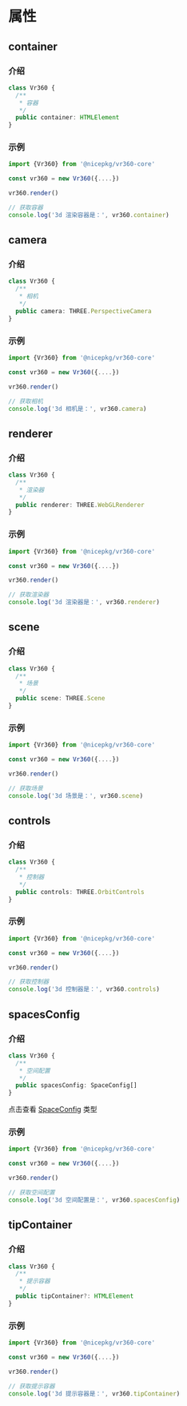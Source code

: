 # 属性

## container

### 介绍

```ts
class Vr360 {
  /**
   * 容器
   */
  public container: HTMLElement
}
```

### 示例

```ts
import {Vr360} from '@nicepkg/vr360-core'

const vr360 = new Vr360({....})

vr360.render()

// 获取容器
console.log('3d 渲染容器是：', vr360.container)
```

## camera

### 介绍

```ts
class Vr360 {
  /**
   * 相机
   */
  public camera: THREE.PerspectiveCamera
}
```

### 示例

```ts
import {Vr360} from '@nicepkg/vr360-core'

const vr360 = new Vr360({....})

vr360.render()

// 获取相机
console.log('3d 相机是：', vr360.camera)
```

## renderer

### 介绍

```ts
class Vr360 {
  /**
   * 渲染器
   */
  public renderer: THREE.WebGLRenderer
}
```

### 示例

```ts
import {Vr360} from '@nicepkg/vr360-core'

const vr360 = new Vr360({....})

vr360.render()

// 获取渲染器
console.log('3d 渲染器是：', vr360.renderer)
```

## scene

### 介绍

```ts
class Vr360 {
  /**
   * 场景
   */
  public scene: THREE.Scene
}
```

### 示例

```ts
import {Vr360} from '@nicepkg/vr360-core'

const vr360 = new Vr360({....})

vr360.render()

// 获取场景
console.log('3d 场景是：', vr360.scene)
```

## controls

### 介绍

```ts
class Vr360 {
  /**
   * 控制器
   */
  public controls: THREE.OrbitControls
}
```

### 示例

```ts
import {Vr360} from '@nicepkg/vr360-core'

const vr360 = new Vr360({....})

vr360.render()

// 获取控制器
console.log('3d 控制器是：', vr360.controls)
```

## spacesConfig

### 介绍

```ts
class Vr360 {
  /**
   * 空间配置
   */
  public spacesConfig: SpaceConfig[]
}
```

点击查看 [SpaceConfig](./methods.md#spaceconfig-构造参数里的空间配置) 类型

### 示例

```ts
import {Vr360} from '@nicepkg/vr360-core'

const vr360 = new Vr360({....})

vr360.render()

// 获取空间配置
console.log('3d 空间配置是：', vr360.spacesConfig)
```

## tipContainer

### 介绍

```ts
class Vr360 {
  /**
   * 提示容器
   */
  public tipContainer?: HTMLElement
}
```

### 示例

```ts
import {Vr360} from '@nicepkg/vr360-core'

const vr360 = new Vr360({....})

vr360.render()

// 获取提示容器
console.log('3d 提示容器是：', vr360.tipContainer)
```
